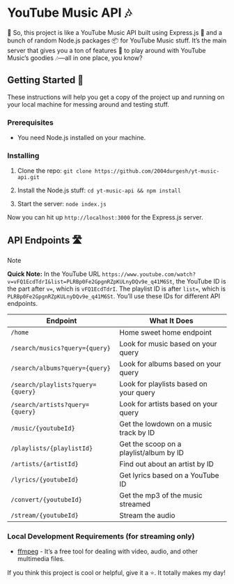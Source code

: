 # YouTube Music API 🎶

🎵 So, this project is like a YouTube Music API built using Express.js 🚀 and a bunch of random Node.js packages 📦 for YouTube Music stuff. It’s the main server that gives you a ton of features 🌟 to play around with YouTube Music’s goodies 🎶—all in one place, you know?

## Getting Started 🚀

These instructions will help you get a copy of the project up and running on your local machine for messing around and testing stuff.

### Prerequisites

- You need Node.js installed on your machine.

### Installing

1. Clone the repo: `git clone https://github.com/2004durgesh/yt-music-api.git`

2. Install the Node.js stuff: `cd yt-music-api && npm install`

3. Start the server: `node index.js`

Now you can hit up `http://localhost:3000` for the Express.js server.

## API Endpoints 🛣️
>[!NOTE]  
>**Quick Note:** In the YouTube URL `https://www.youtube.com/watch?v=vFQ1EcdTdrI&list=PLRBp0Fe2GpgnRZpKULnyDQv9e_q41M6St`, the YouTube ID is the part after `v=`, which is `vFQ1EcdTdrI`. The playlist ID is after `list=`, which is `PLRBp0Fe2GpgnRZpKULnyDQv9e_q41M6St`. You’ll use these IDs for different API endpoints.

| Endpoint                             | What It Does                           |
|--------------------------------------|----------------------------------------|
| `/home`                              | Home sweet home endpoint               |
| `/search/musics?query={query}`      | Look for music based on your query    |
| `/search/albums?query={query}`      | Look for albums based on your query    |
| `/search/playlists?query={query}`   | Look for playlists based on your query |
| `/search/artists?query={query}`     | Look for artists based on your query   |
| `/music/{youtubeId}`                 | Get the lowdown on a music track by ID |
| `/playlists/{playlistId}`           | Get the scoop on a playlist/album by ID |
| `/artists/{artistId}`                | Find out about an artist by ID        |
| `/lyrics/{youtubeId}`                | Get lyrics based on a YouTube ID     |
| `/convert/{youtubeId}`               | Get the mp3 of the music streamed     |
| `/stream/{youtubeId}`                | Stream the audio                       |

### Local Development Requirements (for streaming only)
- [ffmpeg](https://ffmpeg.org/download.html) - It’s a free tool for dealing with video, audio, and other multimedia files.

If you think this project is cool or helpful, give it a ⭐️. It totally makes my day!